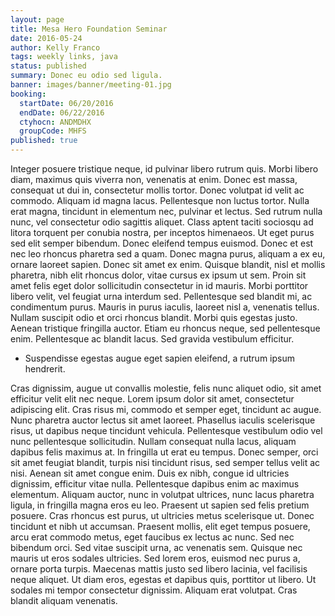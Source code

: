 ```yaml
---
layout: page
title: Mesa Hero Foundation Seminar
date: 2016-05-24
author: Kelly Franco
tags: weekly links, java
status: published
summary: Donec eu odio sed ligula.
banner: images/banner/meeting-01.jpg
booking:
  startDate: 06/20/2016
  endDate: 06/22/2016
  ctyhocn: ANDMDHX
  groupCode: MHFS
published: true
---
```

Integer posuere tristique neque, id pulvinar libero rutrum quis. Morbi libero diam, maximus quis viverra non, venenatis at enim. Donec est massa, consequat ut dui in, consectetur mollis tortor. Donec volutpat id velit ac commodo. Aliquam id magna lacus. Pellentesque non luctus tortor. Nulla erat magna, tincidunt in elementum nec, pulvinar et lectus. Sed rutrum nulla nunc, vel consectetur odio sagittis aliquet. Class aptent taciti sociosqu ad litora torquent per conubia nostra, per inceptos himenaeos. Ut eget purus sed elit semper bibendum.
Donec eleifend tempus euismod. Donec et est nec leo rhoncus pharetra sed a quam. Donec magna purus, aliquam a ex eu, ornare laoreet sapien. Donec sit amet ex enim. Quisque blandit, nisl et mollis pharetra, nibh elit rhoncus dolor, vitae cursus ex ipsum ut sem. Proin sit amet felis eget dolor sollicitudin consectetur in id mauris. Morbi porttitor libero velit, vel feugiat urna interdum sed. Pellentesque sed blandit mi, ac condimentum purus. Mauris in purus iaculis, laoreet nisl a, venenatis tellus. Nullam suscipit odio et orci rhoncus blandit. Morbi quis egestas justo. Aenean tristique fringilla auctor. Etiam eu rhoncus neque, sed pellentesque enim. Pellentesque ac blandit lacus. Sed gravida vestibulum efficitur.

* Suspendisse egestas augue eget sapien eleifend, a rutrum ipsum hendrerit.

Cras dignissim, augue ut convallis molestie, felis nunc aliquet odio, sit amet efficitur velit elit nec neque. Lorem ipsum dolor sit amet, consectetur adipiscing elit. Cras risus mi, commodo et semper eget, tincidunt ac augue. Nunc pharetra auctor lectus sit amet laoreet. Phasellus iaculis scelerisque risus, ut dapibus neque tincidunt vehicula. Pellentesque vestibulum odio vel nunc pellentesque sollicitudin. Nullam consequat nulla lacus, aliquam dapibus felis maximus at. In fringilla ut erat eu tempus. Donec semper, orci sit amet feugiat blandit, turpis nisi tincidunt risus, sed semper tellus velit ac nisi. Aenean sit amet congue enim. Duis ex nibh, congue id ultricies dignissim, efficitur vitae nulla. Pellentesque dapibus enim ac maximus elementum. Aliquam auctor, nunc in volutpat ultrices, nunc lacus pharetra ligula, in fringilla magna eros eu leo. Praesent ut sapien sed felis pretium posuere. Cras rhoncus est purus, ut ultricies metus scelerisque ut. Donec tincidunt et nibh ut accumsan.
Praesent mollis, elit eget tempus posuere, arcu erat commodo metus, eget faucibus ex lectus ac nunc. Sed nec bibendum orci. Sed vitae suscipit urna, ac venenatis sem. Quisque nec mauris ut eros sodales ultricies. Sed lorem eros, euismod nec purus a, ornare porta turpis. Maecenas mattis justo sed libero lacinia, vel facilisis neque aliquet. Ut diam eros, egestas et dapibus quis, porttitor ut libero. Ut sodales mi tempor consectetur dignissim. Aliquam erat volutpat. Cras blandit aliquam venenatis.
